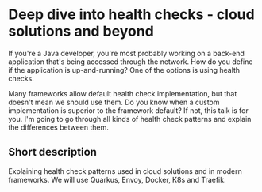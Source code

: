 # Deep dive into health checks - cloud solutions and beyond

If you're a Java developer, you're most probably working on a back-end application that's being accessed through the network. How do you define if the application is up-and-running?
One of the options is using health checks.

Many frameworks allow default health check implementation, but that doesn't mean we should use them. Do you know when a custom implementation is superior to the framework default? If not, this talk is for you.  I'm going to go through all kinds of health check patterns and explain the differences between them.


## Short description
Explaining health check patterns used in cloud solutions and in modern frameworks. We will use Quarkus, Envoy, Docker, K8s and Traefik.